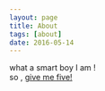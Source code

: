 ```yaml
---
layout: page
title: About
tags: [about]
date: 2016-05-14
---
```


what a smart boy I am !  
so , [give me five!](http://ww1.sinaimg.cn/mw690/75a8adb7gw1f3n4dkh1mxj20dw0dwq5m.jpg)
